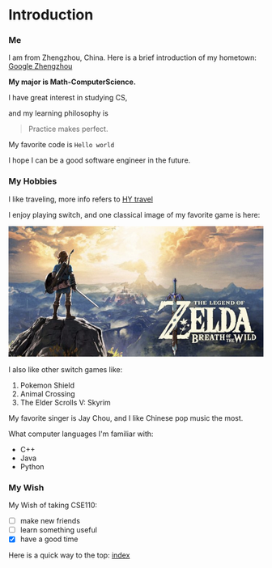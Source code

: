 # Introduction

### Me

I am from Zhengzhou, China. Here is a brief introduction of my hometown: [Google Zhengzhou](https://en.wikipedia.org/wiki/Zhengzhou)

**My major is Math-ComputerScience.**

I have great interest in studying CS, 

and my learning philosophy is

> Practice makes perfect.

My favorite code is `Hello world`

I hope I can be a good software engineer in the future.

### My Hobbies

I like traveling, more info refers to [HY travel](hy_travel.md)

I enjoy playing switch, and one classical image of my favorite game is here:

![F G](https://github.com/h2yuan/CSE110/blob/main/zelda_image.jpg)

I also like other switch games like:

1. Pokemon Shield
2. Animal Crossing
3. The Elder Scrolls V: Skyrim

My favorite singer is Jay Chou, and I like Chinese pop music the most.

What computer languages I'm familiar with:

- C++
- Java
- Python

### My Wish

My Wish of taking CSE110:

- [ ] make new friends
- [ ] learn something useful
- [x] have a good time

Here is a quick way to the top: [index](#introduction)
